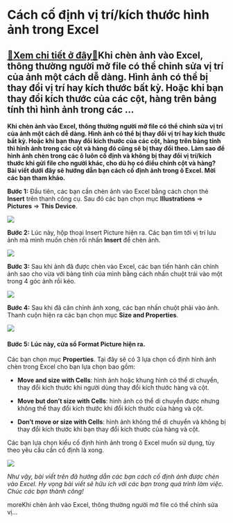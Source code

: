 Cách cố định vị trí/kích thước hình ảnh trong Excel
===================================================

[:gift:Xem chi tiết ở đây:gift:](https://hddtvn.com/cach-co-dinh-vi-tri-kich-thuoc-hinh-anh-trong-excel/)Khi chèn ảnh vào Excel, thông thường người mở file có thể chỉnh sửa vị trí của ảnh một cách dễ dàng. Hình ảnh có thể bị thay đổi vị trí hay kích thước bất kỳ. Hoặc khi bạn thay đổi kích thước của các cột, hàng trên bảng tính thì hình ảnh trong các …
---------------------------------------------------------------------------------------------------------------------------------------------------------------------------------------------------------------------------------------------------------

**Khi chèn ảnh vào Excel, thông thường người mở file có thể chỉnh sửa vị trí của ảnh một cách dễ dàng. Hình ảnh có thể bị thay đổi vị trí hay kích thước bất kỳ. Hoặc khi bạn thay đổi kích thước của các cột, hàng trên bảng tính thì hình ảnh trong các cột và hàng đó cũng sẽ bị thay đổi theo. Làm sao để hình ảnh chèn trong các ô luôn cố định và không bị thay đổi vị trí/kích thước khi gửi file cho người khác, cho dù họ có điều chỉnh cột và hàng? Bài viết dưới đây sẽ hướng dẫn bạn cách cố định ảnh trong ô Excel. Mời các bạn tham khảo.**


**Bước 1:** Đầu tiên, các bạn cần chèn ảnh vào Excel bằng cách chọn thẻ **Insert** trên thanh công cụ. Sau đó các bạn chọn mục **Illustrations** => **Pictures** => **This Device**.


![](https://hddtvn.com/wp-content/uploads/2021/01/52pkz18.png)


**Bước 2:** Lúc này, hộp thoại Insert Picture hiện ra. Các bạn tìm tới vị trí lưu ảnh mà mình muốn chèn rồi nhấn **Insert** để chèn ảnh.


![](https://hddtvn.com/wp-content/uploads/2021/01/PwQs79E.png)


**Bước 3:** Sau khi ảnh đã được chèn vào Excel, các bạn tiến hành căn chỉnh ảnh sao cho vừa với bảng tính của mình bằng cách nhấn chuột trái vào một trong 4 góc ảnh rồi kéo.


![](https://hddtvn.com/wp-content/uploads/2021/01/FCDR4vT.png)


**Bước 4:** Sau khi đã căn chỉnh ảnh xong, các bạn nhấn chuột phải vào ảnh. Thanh cuộn hiện ra các bạn chọn mục **Size and Properties**.


![](https://hddtvn.com/wp-content/uploads/2021/01/LEvi1Wb.png)


#### **Bước 5:** Lúc này, cửa sổ Format Picture hiện ra.


Các bạn chọn mục **Properties**. Tại đây sẽ có 3 lựa chọn cố định hình ảnh chèn trong Excel cho bạn lựa chọn bao gồm:




* **Move and size with Cells**: hình ảnh hoặc khung hình có thể di chuyển, thay đổi kích thước khi người dùng thay đổi kích thước hàng và cột.

* **Move but don’t size with Cells**: hình ảnh có thể di chuyển được nhưng không thể thay đổi kích thước khi đổi kích thước của hàng và cột.

* **Don’t move or size with Cells**: hình ảnh không thể di chuyển và không bị thay đổi kích thước khi bạn thay đổi kích thước của hàng và cột.



Các bạn lựa chọn kiểu cố định hình ảnh trong ô Excel muốn sử dụng, tùy theo yêu cầu cần cố định là xong.


![](https://hddtvn.com/wp-content/uploads/2021/01/jI0tnwc.png)


*Như vậy, bài viết trên đã hướng dẫn các bạn cách cố định ảnh được chèn vào Excel. Hy vọng bài viết sẽ hữu ích với các bạn trong quá trình làm việc. Chúc các bạn thành công!*


moreKhi chèn ảnh vào Excel, thông thường người mở file có thể chỉnh sửa vị…

